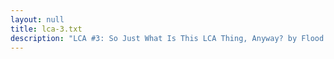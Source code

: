 ```yaml
---
layout: null
title: lca-3.txt
description: "LCA #3: So Just What Is This LCA Thing, Anyway? by Flood of the Lemon Curry Alliance"
---
```

